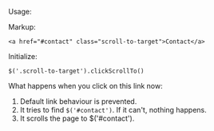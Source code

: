 Usage:

Markup:
```
<a href="#contact" class="scroll-to-target">Contact</a>
```
Initialize:
```
$('.scroll-to-target').clickScrollTo() 
```

What happens when you click on this link now:
1) Default link behaviour is prevented.
2) It tries to find `$('#contact')`. If it can't, nothing happens.
3) It scrolls the page to $('#contact').
